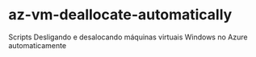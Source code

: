 # az-vm-deallocate-automatically
Scripts Desligando e desalocando máquinas virtuais Windows no Azure automaticamente
